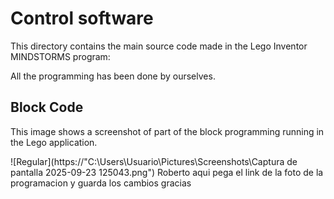 Control software
====

This directory contains the main source code made in the Lego Inventor MINDSTORMS program:

All the programming has been done by ourselves.


## Block Code

This image shows a screenshot of part of the block programming running in the Lego application.

![Regular](https://"C:\Users\Usuario\Pictures\Screenshots\Captura de pantalla 2025-09-23 125043.png")
Roberto aqui pega el link de la foto de la programacion y guarda los cambios gracias


